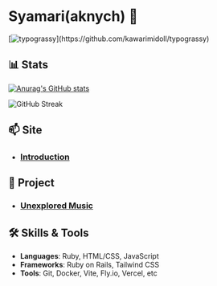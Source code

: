 # Syamari(aknych) 🐣

[![typograssy](https://typograssy.deno.dev/api?text=Hello%20world!ようこそ,I'm%20a%20passionate%20web%20developer%20on%20a%20journey!)](https://github.com/kawarimidoll/typograssy)

## 📊 Stats

[![Anurag's GitHub stats](https://github-readme-stats.vercel.app/api?username=Syamari&show_icons=true&theme=tokyonight)](https://github.com/anuraghazra/github-readme-stats)

![GitHub Streak](https://github-readme-streak-stats.herokuapp.com/?user=Syamari&theme=tokyonight)

## 📫 Site

- ### [Introduction](https://syamari-intro.vercel.app)

## 🎨 Project

- ### [Unexplored Music](https://unexplored-music.com)

## 🛠️ Skills & Tools

- **Languages**: Ruby, HTML/CSS, JavaScript
- **Frameworks**: Ruby on Rails, Tailwind CSS
- **Tools**: Git, Docker, Vite, Fly.io, Vercel, etc
